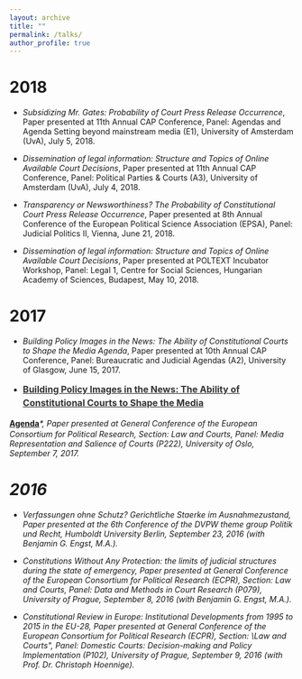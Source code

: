 ```yaml
---
layout: archive
title: ""
permalink: /talks/
author_profile: true
---
```


2018
======
* *Subsidizing Mr. Gates: Probability of Court Press Release Occurrence*, Paper presented at 11th Annual
CAP Conference, Panel: Agendas and Agenda Setting beyond mainstream media (E1), University
of Amsterdam (UvA), July 5, 2018.

* *Dissemination of legal information: Structure and Topics of Online Available Court Decisions*, Paper
presented at 11th Annual CAP Conference, Panel: Political Parties & Courts (A3), University of
Amsterdam (UvA), July 4, 2018.

* *Transparency or Newsworthiness? The Probability of Constitutional Court Press Release Occurrence*,
Paper presented at 8th Annual Conference of the European Political Science Association
(EPSA), Panel: Judicial Politics II, Vienna, June 21, 2018.

* *Dissemination of legal information: Structure and Topics of Online Available Court Decisions*, Paper
presented at POLTEXT Incubator Workshop, Panel: Legal 1, Centre for Social Sciences, Hungarian
Academy of Sciences, Budapest, May 10, 2018.

2017
======
* *Building Policy Images in the News: The Ability of Constitutional Courts to Shape the Media
Agenda*, Paper presented at 10th Annual CAP Conference, Panel: Bureaucratic and Judicial Agendas
(A2), University of Glasgow, June 15, 2017.

* <p style="line-height: 1.5;" align="left"><span style="font-size: medium;"><a style="line-height: 1.5;" href="http://phimeyer.github.io/files/01_Academic%20CV_Philipp%20Meyer.pdf"><span style="color: #333333;"><span style="font-size: medium;"><b></i>Building Policy Images in the News: The Ability of Constitutional Courts to Shape the Media
Agenda<i></b></span></span></a>*, Paper presented at General Conference of the European Consortium for Political Research,
Section: Law and Courts, Panel: Media Representation and Salience of Courts (P222), University
of Oslo, September 7, 2017.

2016
======
* *Verfassungen ohne Schutz? Gerichtliche Staerke im Ausnahmezustand*, Paper presented at the 6th
Conference of the DVPW theme group Politik und Recht, Humboldt University Berlin, September
23, 2016 (with Benjamin G. Engst, M.A.).

* *Constitutions Without Any Protection: the limits of judicial structures during the state of emergency*,
Paper presented at General Conference of the European Consortium for Political Research
(ECPR), Section: Law and Courts, Panel: Data and Methods in Court Research (P079), University
of Prague, September 8, 2016 (with Benjamin G. Engst, M.A.).

* *Constitutional Review in Europe: Institutional Developments from 1995 to 2015 in the EU-28*,
Paper presented at General Conference of the European Consortium for Political Research (ECPR),
Section: \Law and Courts", Panel: Domestic Courts: Decision-making and Policy Implementation
(P102), University of Prague, September 9, 2016 (with Prof. Dr. Christoph Hoennige).

